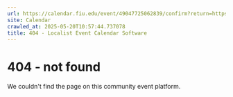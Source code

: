 ```yaml
---
url: https://calendar.fiu.edu/event/49047725062839/confirm?return=https%3A%2F%2Fcalendar.fiu.edu%2Fevent%2Fsummer-last-day-to-apply-for-graduation-at-the-end-of-summer-2025-term
site: Calendar
crawled_at: 2025-05-20T10:57:44.737078
title: 404 - Localist Event Calendar Software
---
```


# 404 - not found
We couldn't find the page on this community event platform.
